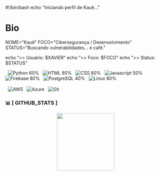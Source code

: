 #!/bin/bash
echo "Iniciando perfil de Kauê..."

# Bio
NOME="Kauê"
FOCO="Cibersegurança / Desenvolvimento"
STATUS="Buscando vulnerabilidades... e café."

echo ">> Usuário: $XAVIER"
echo ">> Foco: $FOCO"
echo ">> Status: $STATUS"



<p align="left">
  <img src="https://progress-bar.dev/60/?title=Python&color=00FF00&barColor=333333" alt="Python 60%">
  <img src="https://progress-bar.dev/80/?title=HTML&color=00FF00&barColor=333333" alt="HTML 80%">
  <img src="https://progress-bar.dev/80/?title=CSS&color=00FF00&barColor=333333" alt="CSS 80%">
  <img src="https://progress-bar.dev/50/?title=Javascript&color=00FF00&barColor=333333" alt="Javascript 50%">
  <img src="https://progress-bar.dev/40/?title=Firebase&color=00FF00&barColor=333333" alt="Firebase 80%">
  <img src="https://progress-bar.dev/40/?title=PostgreSQL&color=00FF00&barColor=333333" alt="PostgreSQL 40%">
  <img src="https://progress-bar.dev/80/?title=Linux&color=00FF00&barColor=333333" alt="Linux 80%">
  
  <br><br>
  <img src="https://img.shields.io/badge/Amazon_AWS-000000?style=for-the-badge&logo=amazon-aws&logoColor=white" alt="AWS">
  <img src="https://img.shields.io/badge/Microsoft_Azure-000000?style=for-the-badge&logo=microsoft-azure&logoColor=white" alt="Azure">
  <img src="https://img.shields.io/badge/Git-000000?style=for-the-badge&logo=git&logoColor=white" alt="Git">
</p>

### 📊 [ GITHUB_STATS ]
<p align="center">
  <img height="180em" src="https://github-readme-stats.vercel.app/api?username=Fusernai&show_icons=true&theme=dracula&include_all_commits=true&count_private=true"/>
</p>
